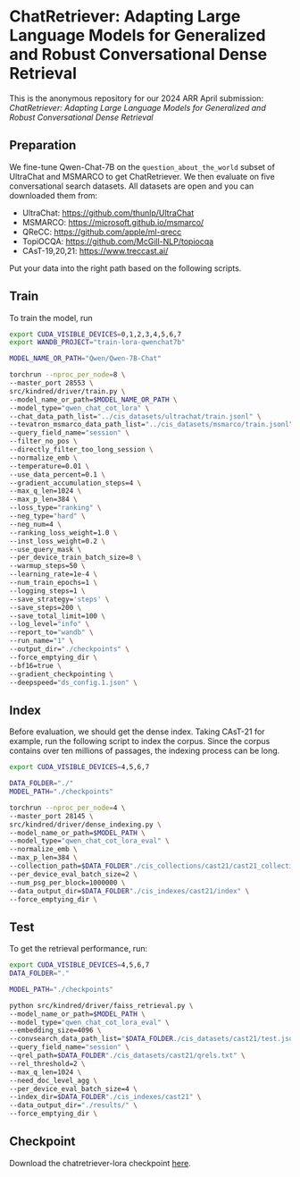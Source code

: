# ChatRetriever: Adapting Large Language Models for Generalized and Robust Conversational Dense Retrieval

This is the anonymous repository for our 2024 ARR April submission: *ChatRetriever: Adapting Large Language Models for Generalized and Robust Conversational Dense Retrieval*


## Preparation
We fine-tune Qwen-Chat-7B on the `question_about_the_world` subset of UltraChat and MSMARCO to get ChatRetriever. We then evaluate on five conversational search datasets. All datasets are open and you can downloaded them from:

- UltraChat: https://github.com/thunlp/UltraChat
- MSMARCO: https://microsoft.github.io/msmarco/
- QReCC: https://github.com/apple/ml-qrecc
- TopiOCQA: https://github.com/McGill-NLP/topiocqa
- CAsT-19,20,21: https://www.treccast.ai/ 

Put your data into the right path based on the following scripts.

## Train
To train the model, run
```sh
export CUDA_VISIBLE_DEVICES=0,1,2,3,4,5,6,7
export WANDB_PROJECT="train-lora-qwenchat7b"

MODEL_NAME_OR_PATH="Qwen/Qwen-7B-Chat"

torchrun --nproc_per_node=8 \
--master_port 28553 \
src/kindred/driver/train.py \
--model_name_or_path=$MODEL_NAME_OR_PATH \
--model_type="qwen_chat_cot_lora" \
--chat_data_path_list="../cis_datasets/ultrachat/train.jsonl" \
--tevatron_msmarco_data_path_list="../cis_datasets/msmarco/train.jsonl" \
--query_field_name="session" \
--filter_no_pos \
--directly_filter_too_long_session \
--normalize_emb \
--temperature=0.01 \
--use_data_percent=0.1 \
--gradient_accumulation_steps=4 \
--max_q_len=1024 \
--max_p_len=384 \
--loss_type="ranking" \
--neg_type="hard" \
--neg_num=4 \
--ranking_loss_weight=1.0 \
--inst_loss_weight=0.2 \
--use_query_mask \
--per_device_train_batch_size=8 \
--warmup_steps=50 \
--learning_rate=1e-4 \
--num_train_epochs=1 \
--logging_steps=1 \
--save_strategy='steps' \
--save_steps=200 \
--save_total_limit=100 \
--log_level="info" \
--report_to="wandb" \
--run_name="1" \
--output_dir="./checkpoints" \
--force_emptying_dir \
--bf16=true \
--gradient_checkpointing \
--deepspeed="ds_config.1.json" \
```

## Index
Before evaluation, we should get the dense index. Taking CAsT-21 for example, run the following script to index the corpus. Since the corpus contains over ten millions of passages, the indexing process can be long.
```sh
export CUDA_VISIBLE_DEVICES=4,5,6,7

DATA_FOLDER="./"
MODEL_PATH="./checkpoints"

torchrun --nproc_per_node=4 \
--master_port 28145 \
src/kindred/driver/dense_indexing.py \
--model_name_or_path=$MODEL_PATH \
--model_type="qwen_chat_cot_lora_eval" \
--normalize_emb \
--max_p_len=384 \
--collection_path=$DATA_FOLDER"./cis_collections/cast21/cast21_collection.jsonl" \
--per_device_eval_batch_size=2 \
--num_psg_per_block=1000000 \
--data_output_dir=$DATA_FOLDER"./cis_indexes/cast21/index" \
--force_emptying_dir \
```

## Test
To get the retrieval performance, run:
```sh
export CUDA_VISIBLE_DEVICES=4,5,6,7
DATA_FOLDER="."

MODEL_PATH="./checkpoints"

python src/kindred/driver/faiss_retrieval.py \
--model_name_or_path=$MODEL_PATH \
--model_type="qwen_chat_cot_lora_eval" \
--embedding_size=4096 \
--convsearch_data_path_list="$DATA_FOLDER./cis_datasets/cast21/test.json" \
--query_field_name="session" \
--qrel_path=$DATA_FOLDER"./cis_datasets/cast21/qrels.txt" \
--rel_threshold=2 \
--max_q_len=1024 \
--need_doc_level_agg \
--per_device_eval_batch_size=4 \
--index_dir=$DATA_FOLDER"./cis_indexes/cast21" \
--data_output_dir="./results/" \
--force_emptying_dir \
```

## Checkpoint
Download the chatretriever-lora checkpoint [here](https://drive.google.com/file/d/17xjfI_w0CsJ5bBaeVFFv3E8RIAGOonFg/view?usp=drive_link).